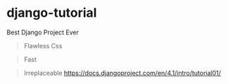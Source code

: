 # django-tutorial
Best Django Project Ever
> Flawless Css

> Fast

> Irreplaceable
https://docs.djangoproject.com/en/4.1/intro/tutorial01/
